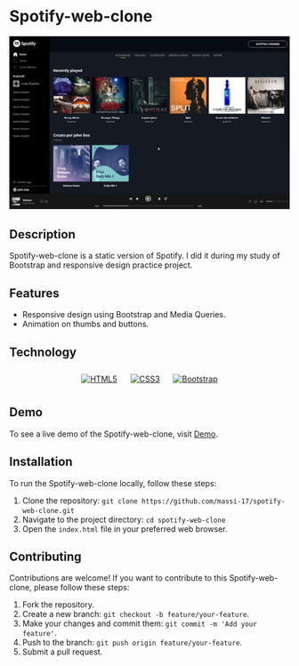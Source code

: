 # Spotify-web-clone

![Spotify-web-clone Screenshot](img/spotify.png)

## Description

Spotify-web-clone is a static version of Spotify. I did it during my study of Bootstrap and responsive design practice project.

## Features

- Responsive design using Bootstrap and Media Queries.
- Animation on thumbs and buttons. 

## Technology

<div align="center">  
<a href="https://en.wikipedia.org/wiki/HTML5" target="_blank"><img style="margin: 10px" src="https://profilinator.rishav.dev/skills-assets/html5-original-wordmark.svg" alt="HTML5" height="75" /></a> 
<a href="https://www.w3schools.com/css/" target="_blank"><img style="margin: 10px" src="https://profilinator.rishav.dev/skills-assets/css3-original-wordmark.svg" alt="CSS3" height="75" /></a>  
<a href="https://getbootstrap.com/docs/3.4/javascript/" target="_blank"><img style="margin: 10px" src="https://profilinator.rishav.dev/skills-assets/bootstrap-plain.svg" alt="Bootstrap" height="75" /></a>  
</div>

## Demo

To see a live demo of the Spotify-web-clone, visit [Demo](https://www.massidev.com/portfolio/spotify-web-clone/).

## Installation

To run the Spotify-web-clone locally, follow these steps:

1. Clone the repository: `git clone https://github.com/massi-17/spotify-web-clone.git`
2. Navigate to the project directory: `cd spotify-web-clone`
3. Open the `index.html` file in your preferred web browser.

## Contributing

Contributions are welcome! If you want to contribute to this Spotify-web-clone, please follow these steps:

1. Fork the repository.
2. Create a new branch: `git checkout -b feature/your-feature`.
3. Make your changes and commit them: `git commit -m 'Add your feature'`.
4. Push to the branch: `git push origin feature/your-feature`.
5. Submit a pull request.

